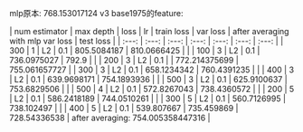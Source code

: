 mlp原本: 768.153017124
v3 base1975的feature:

| num estimator  | max depth  | loss | lr | train loss | var loss | after averaging with mlp var loss | test loss |
| :---: | :---: | :---: | :---: | :---: | :---: | :---: |
| 300 | 1 | L2 |  0.1 | 805.5084187 | 810.0666425 | |
| 100 | 3 | L2 |  0.1 | 736.0975027 | 792.9 | |
| 200 | 3 | L2 |  0.1 |  | 772.214375699 | 755.061657727 |
| 300 | 3 | L2 |  0.1 | 658.1234342 | 760.4391235 | |
| 400 | 3 | L2 |  0.1 | 639.9698171 | 754.1893936 | |
| 500 | 3 | L2 |  0.1 | 625.9100637 | 753.6829506 | |
| 500 | 4 | L2 |  0.1 | 572.8267043 | 738.4360572 | |
| 200 | 5 | L2 |  0.1 | 586.2418189 | 744.0510261 | |
| 300 | 5 | L2 |  0.1 | 560.7126995 | 738.102497  | |
| 400 | 5 | L2 |  0.1 | 539.807667  | 735.459869 | 728.54336538 | after averaging: 754.005358447316 |